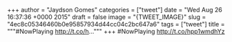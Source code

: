 
+++
author = "Jaydson Gomes"
categories = ["tweet"]
date = "Wed Aug 26 16:37:36 +0000 2015"
draft = false
image = "{TWEET_IMAGE}"
slug = "4ec8c05346460b0e95857934d44cc04c2bc647a6"
tags = ["tweet"]
title = """#NowPlaying http://t.co/h..."""
+++
#NowPlaying http://t.co/hpp1wmdhYz
